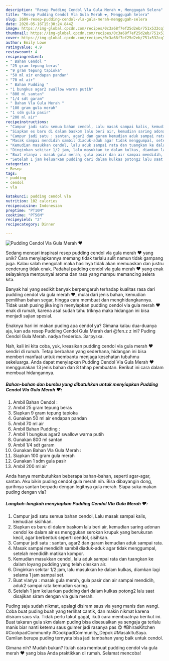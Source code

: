 ```yaml
---
description: "Resep Pudding Cendol Vla Gula Merah ❤️, Menggugah Selera"
title: "Resep Pudding Cendol Vla Gula Merah ❤️, Menggugah Selera"
slug: 2609-resep-pudding-cendol-vla-gula-merah-menggugah-selera
date: 2020-05-16T15:30:24.844Z
image: https://img-global.cpcdn.com/recipes/0c3a68f7ef25d2eb/751x532cq70/pudding-cendol-vla-gula-merah-❤️-foto-resep-utama.jpg
thumbnail: https://img-global.cpcdn.com/recipes/0c3a68f7ef25d2eb/751x532cq70/pudding-cendol-vla-gula-merah-❤️-foto-resep-utama.jpg
cover: https://img-global.cpcdn.com/recipes/0c3a68f7ef25d2eb/751x532cq70/pudding-cendol-vla-gula-merah-❤️-foto-resep-utama.jpg
author: Emily Lowe
ratingvalue: 4.9
reviewcount: 4
recipeingredient:
- " Bahan Cendol "
- "25 gram tepung beras"
- "9 gram tepung tapioka"
- "50 ml air endapan pandan"
- "70 ml air"
- " Bahan Pudding "
- "1 bungkus agar2 swallow warna putih"
- "800 ml santan"
- "1/4 sdt garam"
- " Bahan Vla Gula Merah "
- "100 gram gula merah"
- "1 sdm gula pasir"
- "200 ml air"
recipeinstructions:
- "Campur jadi satu semua bahan cendol, Lalu masak sampai kalis, kemudian sisihkan."
- "Siapkan es baru di dalam baskom lalu beri air, kemudian saring adonan cendol ke dalam air es menggukan serokan krupuk yang berukuran kecil, agar berbentuk seperti cendol, sisihkan."
- "Campur jadi satu : santan, agar2 dan garam kemudian aduk sampai rata."
- "Masak sampai mendidih sambil diaduk-aduk agar tidak menggumpal, setelah mendidih matikan kompor."
- "Kemudian masukkan cendol, lalu aduk sampai rata dan tuangkan ke dalam loyang pudding yang telah oleskan air."
- "Dinginkan sekitar 1/2 jam, lalu masukkan ke dalam kulkas, diamkan lagi selama 1 jam sampai set."
- "Buat vlanya : masak gula merah, gula pasir dan air sampai mendidih, aduk2 sampai rata kemudian saring."
- "Setelah 1 jam keluarkan pudding dari dalam kulkas potong2 lalu saat disajikan siram dengan vla gula merah."
categories:
- Resep
tags:
- pudding
- cendol
- vla

katakunci: pudding cendol vla 
nutrition: 102 calories
recipecuisine: Indonesian
preptime: "PT10M"
cooktime: "PT56M"
recipeyield: "2"
recipecategory: Dinner

---
```



![Pudding Cendol Vla Gula Merah ❤️](https://img-global.cpcdn.com/recipes/0c3a68f7ef25d2eb/751x532cq70/pudding-cendol-vla-gula-merah-❤️-foto-resep-utama.jpg)

Sedang mencari inspirasi resep pudding cendol vla gula merah ❤️ yang unik? Cara menyiapkannya memang tidak terlalu sulit namun tidak gampang juga. Kalau salah mengolah maka hasilnya tidak akan memuaskan dan justru cenderung tidak enak. Padahal pudding cendol vla gula merah ❤️ yang enak selayaknya mempunyai aroma dan rasa yang mampu memancing selera kita.

Banyak hal yang sedikit banyak berpengaruh terhadap kualitas rasa dari pudding cendol vla gula merah ❤️, mulai dari jenis bahan, kemudian pemilihan bahan segar, hingga cara membuat dan menghidangkannya. Tidak usah pusing jika ingin menyiapkan pudding cendol vla gula merah ❤️ enak di rumah, karena asal sudah tahu triknya maka hidangan ini bisa menjadi sajian spesial.

Enaknya hari ini makan puding apa cendol ya? Gimana kalau dua-duanya aja, kan ada resep Pudding Cendol Gula Merah dari @fen.z z ini? Puding Cendol Gula Merah. nadya frederica. Загрузка.


Nah, kali ini kita coba, yuk, kreasikan pudding cendol vla gula merah ❤️ sendiri di rumah. Tetap berbahan yang sederhana, hidangan ini bisa memberi manfaat untuk membantu menjaga kesehatan tubuhmu sekeluarga. Anda dapat menyiapkan Pudding Cendol Vla Gula Merah ❤️ menggunakan 13 jenis bahan dan 8 tahap pembuatan. Berikut ini cara dalam membuat hidangannya.

<!--inarticleads1-->

##### Bahan-bahan dan bumbu yang dibutuhkan untuk menyiapkan Pudding Cendol Vla Gula Merah ❤️:

1. Ambil  Bahan Cendol :
1. Ambil 25 gram tepung beras
1. Siapkan 9 gram tepung tapioka
1. Gunakan 50 ml air endapan pandan
1. Ambil 70 ml air
1. Ambil  Bahan Pudding :
1. Ambil 1 bungkus agar2 swallow warna putih
1. Gunakan 800 ml santan
1. Ambil 1/4 sdt garam
1. Gunakan  Bahan Vla Gula Merah :
1. Siapkan 100 gram gula merah
1. Gunakan 1 sdm gula pasir
1. Ambil 200 ml air


Anda hanya membutuhkan beberapa bahan-bahan, seperti agar-agar, santan. Aku bikin puding cendol gula merah nih. Bisa dibayangin dong, gurihnya santan berpadu dengan legitnya gula merah. Siapa suka makan puding dengan vla? 

<!--inarticleads2-->

##### Langkah-langkah menyiapkan Pudding Cendol Vla Gula Merah ❤️:

1. Campur jadi satu semua bahan cendol, Lalu masak sampai kalis, kemudian sisihkan.
1. Siapkan es baru di dalam baskom lalu beri air, kemudian saring adonan cendol ke dalam air es menggukan serokan krupuk yang berukuran kecil, agar berbentuk seperti cendol, sisihkan.
1. Campur jadi satu : santan, agar2 dan garam kemudian aduk sampai rata.
1. Masak sampai mendidih sambil diaduk-aduk agar tidak menggumpal, setelah mendidih matikan kompor.
1. Kemudian masukkan cendol, lalu aduk sampai rata dan tuangkan ke dalam loyang pudding yang telah oleskan air.
1. Dinginkan sekitar 1/2 jam, lalu masukkan ke dalam kulkas, diamkan lagi selama 1 jam sampai set.
1. Buat vlanya : masak gula merah, gula pasir dan air sampai mendidih, aduk2 sampai rata kemudian saring.
1. Setelah 1 jam keluarkan pudding dari dalam kulkas potong2 lalu saat disajikan siram dengan vla gula merah.


Puding saja sudah nikmat, apalagi disiram saus vla yang manis dan wangi. Coba buat puding buah yang terlihat cantik, dan makin nikmat karena disiram saus vla. Tidak perlu takut gagal, ikuti cara membuatnya berikut ini. Buat takaran gula skm dalam puding bisa disesuaikan ya sengaja ga terlalu manis biar nanti ketemu saus gulmer jadi rasanya pas 😋 #BhirasKitchen #CookpadCommunity #CookpadCommunity_Depok #MasakItuSaya. Camilan berupa puding ternyata bisa jadi tambahan yang baik untuk cendol. 

Gimana nih? Mudah bukan? Itulah cara membuat pudding cendol vla gula merah ❤️ yang bisa Anda praktikkan di rumah. Selamat mencoba!
